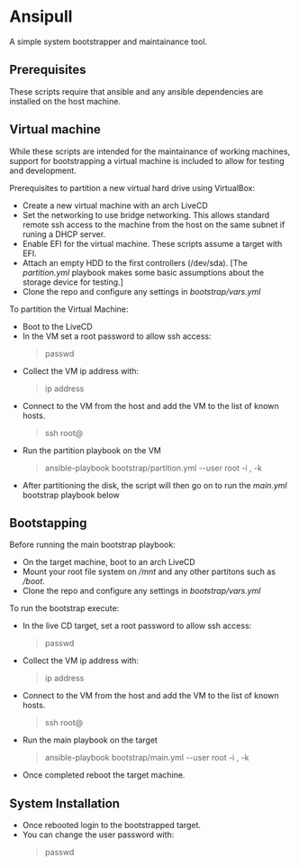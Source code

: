 Ansipull
========

A simple system bootstrapper and maintainance tool.

## Prerequisites

These scripts require that ansible and any ansible dependencies are installed on the host machine.

## Virtual machine

While these scripts are intended for the maintainance of working machines, support for bootstrapping a virtual machine is included to allow for testing and development.

Prerequisites to partition a new virtual hard drive using VirtualBox:
 - Create a new virtual machine with an arch LiveCD 
 - Set the networking to use bridge networking. This allows standard remote ssh access to the machine from the host on the same subnet if runing a DHCP server.
 - Enable EFI for the virtual machine. These scripts assume a target with EFI.
 - Attach an empty HDD to the first controllers (/dev/sda). [The *partition.yml* playbook makes some basic assumptions about the storage device for testing.]
 - Clone the repo and configure any settings in *bootstrap/vars.yml*

To partition the Virtual Machine:
 - Boot to the LiveCD
 - In the VM set a root password to allow ssh access:
    >    passwd
 - Collect the VM ip address with:
    > ip address 
 - Connect to the VM from the host and add the VM to the list of known hosts.
    > ssh root@<vm-ip-address>
 - Run the partition playbook on the VM
    > ansible-playbook bootstrap/partition.yml --user root -i <vm-ip-address>, -k
 - After partitioning the disk, the script will then go on to run the *main.yml* bootstrap playbook below

## Bootstapping 

Before running the main bootstrap playbook:
 - On the target machine, boot to an arch LiveCD 
 - Mount your root file system on */mnt* and any other partitons such as */boot*.
 - Clone the repo and configure any settings in *bootstrap/vars.yml*

To run the bootstrap execute:
 - In the live CD target, set a root password to allow ssh access:
    >    passwd
 - Collect the VM ip address with:
    > ip address 
 - Connect to the VM from the host and add the VM to the list of known hosts.
    > ssh root@<target-ip-address>
 - Run the main playbook on the target
    > ansible-playbook bootstrap/main.yml --user root -i <target-ip-address>, -k
 - Once completed reboot the target machine.
 
## System Installation

 - Once rebooted login to the bootstrapped target. 
 - You can change the user password with:
   > passwd

